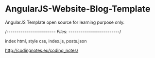 # AngularJS-Website-Blog-Template
AngularJS Template open source for learning purpose only.

/*-------------------------
 Files:
--------------------------*/

index html,
style css,
index.js,
posts.json

http://codingnotes.eu/coding_notes/
